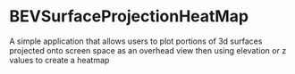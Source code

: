 # BEVSurfaceProjectionHeatMap
A simple application that allows users to plot portions of 3d surfaces projected onto screen space as an overhead view then using elevation or z values to create a heatmap
